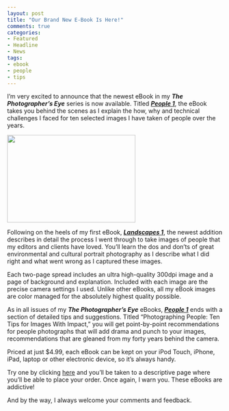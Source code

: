 ```yaml
---
layout: post
title: "Our Brand New E-Book Is Here!"
comments: true
categories:
- Featured
- Headline
- News
tags:
- ebook
- people
- tips
---
```

I’m very excited to announce that the newest eBook in my <strong><em>The Photographer’s Eye</em></strong> series is now available. Titled <strong><em><a href="http://shop.lesterpickerphoto.com/page/102">People 1</a></em></strong>, the eBook takes you behind the scenes as I explain the how, why and technical challenges I faced for ten selected images I have taken of people over the years.

<a href="http://blog.lesterpickerphoto.com/wp-content/uploads/2011/10/2007-Otaval.jpg"><img class="alignnone size-medium wp-image-1723" title="2007-Otaval" src="http://blog.lesterpickerphoto.com/wp-content/uploads/2011/10/2007-Otaval-300x205.jpg" alt="" width="300" height="205"></a>

Following on the heels of my first eBook, <strong><em><a href="http://shop.lesterpickerphoto.com/page/101">Landscapes 1</a></em></strong>, the newest addition describes in detail the process I went through to take images of people that my editors and clients have loved. You’ll learn the dos and don’ts of great environmental and cultural portrait photography as I describe what I did right and what went wrong as I captured these images.

Each two-page spread includes an ultra high-quality 300dpi image and a page of background and explanation. Included with each image are the precise camera settings I used. Unlike other eBooks, all my eBook images are color managed for the absolutely highest quality possible.

As in all issues of my <strong><em>The Photographer’s Eye</em></strong> eBooks, <strong><em><a href="http://shop.lesterpickerphoto.com/page/102">People 1</a></em></strong> ends with a section of detailed tips and suggestions. Titled “Photographing People: Ten Tips for Images With Impact,” you will get point-by-point recommendations for people photographs that will add drama and punch to your images, recommendations that are gleaned from my forty years behind the camera.

Priced at just $4.99, each eBook can be kept on your iPod Touch, iPhone, iPad, laptop or other electronic device, so it’s always handy.

Try one by clicking <a href="http://shop.lesterpickerphoto.com/">here</a> and you’ll be taken to a descriptive page where you’ll be able to place your order. Once again, I warn you. These eBooks are addictive!

And by the way, I always welcome your comments and feedback.